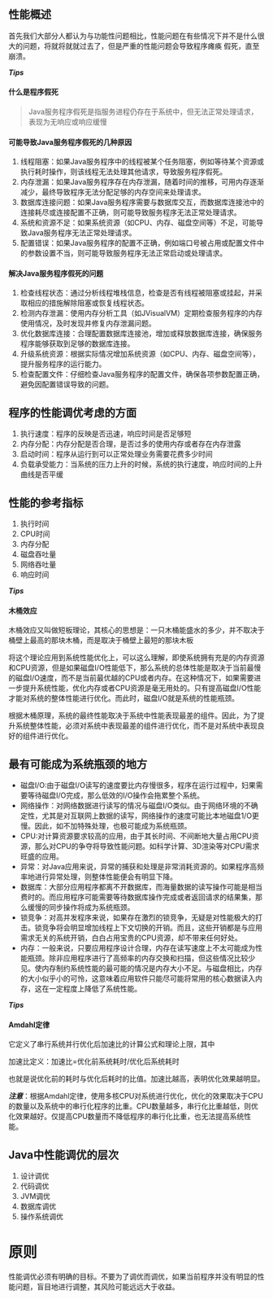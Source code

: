 ## 性能概述

首先我们大部分人都认为与功能性问题相比，性能问题在有些情况下并不是什么很大的问题，将就将就就过去了，但是严重的性能问题会导致程序瘫痪
假死，直至崩溃。


***Tips*** 

#### 什么是程序假死

>Java服务程序假死是指服务进程仍存在于系统中，但无法正常处理请求，表现为无响应或响应缓慢
> 

#### 可能导致Java服务程序假死的几种原因

1. 线程阻塞：如果Java服务程序中的线程被某个任务阻塞，例如等待某个资源或执行耗时操作，则该线程无法处理其他请求，导致服务程序假死。
2. 内存泄漏：如果Java服务程序存在内存泄漏，随着时间的推移，可用内存逐渐减少，最终导致程序无法分配足够的内存空间来处理请求。
3. 数据库连接问题：如果Java服务程序需要与数据库交互，而数据库连接池中的连接耗尽或连接配置不正确，则可能导致服务程序无法正常处理请求。
4. 系统和资源不足：如果系统资源（如CPU、内存、磁盘空间等）不足，可能导致Java服务程序无法正常处理请求。
5. 配置错误：如果Java服务程序的配置不正确，例如端口号被占用或配置文件中的参数设置不当，则可能导致服务程序无法正常启动或处理请求。


#### 解决Java服务程序假死的问题
1. 检查线程状态：通过分析线程堆栈信息，检查是否有线程被阻塞或挂起，并采取相应的措施解除阻塞或恢复线程状态。
2. 检测内存泄漏：使用内存分析工具（如JVisualVM）定期检查服务程序的内存使用情况，及时发现并修复内存泄漏问题。
3. 优化数据库连接：合理配置数据库连接池，增加或释放数据库连接，确保服务程序能够获取到足够的数据库连接。
4. 升级系统资源：根据实际情况增加系统资源（如CPU、内存、磁盘空间等），提升服务程序的运行能力。
5. 检查配置文件：仔细检查Java服务程序的配置文件，确保各项参数配置正确，避免因配置错误导致的问题。


## 程序的性能调优考虑的方面

1. 执行速度：程序的反映是否迅速，响应时间是否足够短
2. 内存分配：内存分配是否合理，是否过多的使用内存或者存在内存泄露
3. 启动时间：程序从运行到可以正常处理业务需要花费多少时间
4. 负载承受能力：当系统的压力上升的时候，系统的执行速度，响应时间的上升曲线是否平缓


## 性能的参考指标

1. 执行时间
2. CPU时间
3. 内存分配
4. 磁盘吞吐量
5. 网络吞吐量
6. 响应时间

***Tips***

#### 木桶效应

木桶效应又叫做短板理论，其核心的思想是：一只木桶能盛水的多少，并不取决于桶壁上最高的那块木桶，而是取决于桶壁上最短的那块木板

将这个理论应用到系统性能优化上，可以这么理解，即使系统拥有充是的内存资源和CPU资源，但是如果磁盘I/O性能低下，那么系统的总体性能是取决于当前最慢的磁盘I/O速度，而不是当前最优越的CPU或者内存。在这种情况下，如果需要进一步提升系统性能，优化内存或者CPU资源是毫无用处的。只有提高磁盘I/O性能才能对系统的整体性能进行优化。而此时，磁盘I/O就是系统的性能瓶颈。

根据木桶原理，系统的最终性能取决于系统中性能表现最差的组件。因此，为了提升系统整体性能，必须对系统中表现最差的组件进行优化，而不是对系统中表现良好的组件进行优化。


## 最有可能成为系统瓶颈的地方

- 磁盘I/O:由于磁盘I/O读写的速度要比内存慢很多，程序在运行过程中，妇果需要等待磁盘I/O完成，那么低效的I/O操作会拖累整个系统。
- 网络操作：对网络数据进行读写的情况与磁盘I/O类似。由于网络环境的不确定性，尤其是对互联网上数据的读写，网络操作的速度可能比本地磁盘1/O更慢。因此，如不加特殊处理，也极可能成为系统瓶颈。
- CPU:对计算资源要求较高的应用，由于其长时间、不间断地大量占用CPU资源，那么对CPU的争夺将导致性能问题。如科学计算、3D渲染等对CPU需求旺盛的应用。
- 异常：对Java应用来说，异常的捕获和处理是非常消耗资源的。如果程序高频率地进行异常处理，则整体性能便会有明显下降。
- 数据库：大部分应用程序都离不开数据库，而海量数据的读写操作可能是相当费时的。而应用程序可能需要等待数据库操作完成或者返回请求的结果集，那么缓慢的同步操作将成为系统瓶颈。
- 锁竞争：对高并发程序来说，如果存在激烈的锁竞争，无疑是对性能极大的打击。锁竞争将会明显增加线程上下文切换的开销。而且，这些开销都是与应用需求无关的系统开销，白白占用宝贵的CPU资源，却不带来任何好处。
- 内存：一般来说，只要应用程序设计合理，内存在读写速度上不太可能成为性能瓶颈。除非应用程序进行了高频率的内存交换和扫描，但这些情况比较少见。使内存制约系统性能的最可能的情况是内存大小不足。与磁盘相比，内存的大小似乎小的可怜，这意味着应用软件只能尽可能将常用的核心数据读入内存，这在一定程度上降低了系统性能。


***Tips***

#### Amdahl定律

它定义了串行系统并行优化后加速比的计算公式和理论上限，其中

加速比定义：加速比=优化前系统耗时/优化后系统耗时

也就是说优化前的耗时与优化后耗时的比值。加速比越高，表明优化效果越明显。


***注意***：根据Amdahl定律，使用多核CPU对系统进行优化，优化的效果取决于CPU的数量以及系统中的串行化程序的比重。CPU数量越多，串行化比重越低，则优化效果越好。仅提高CPU数量而不降低程序的串行化比重，也无法提高系统性能。


## Java中性能调优的层次

1. 设计调优
2. 代码调优
3. JVM调优
4. 数据库调优
5. 操作系统调优


# 原则

性能调优必须有明确的目标。不要为了调优而调优，如果当前程序并没有明显的性能问题，盲目地进行调整，其风险可能远远大于收益。


